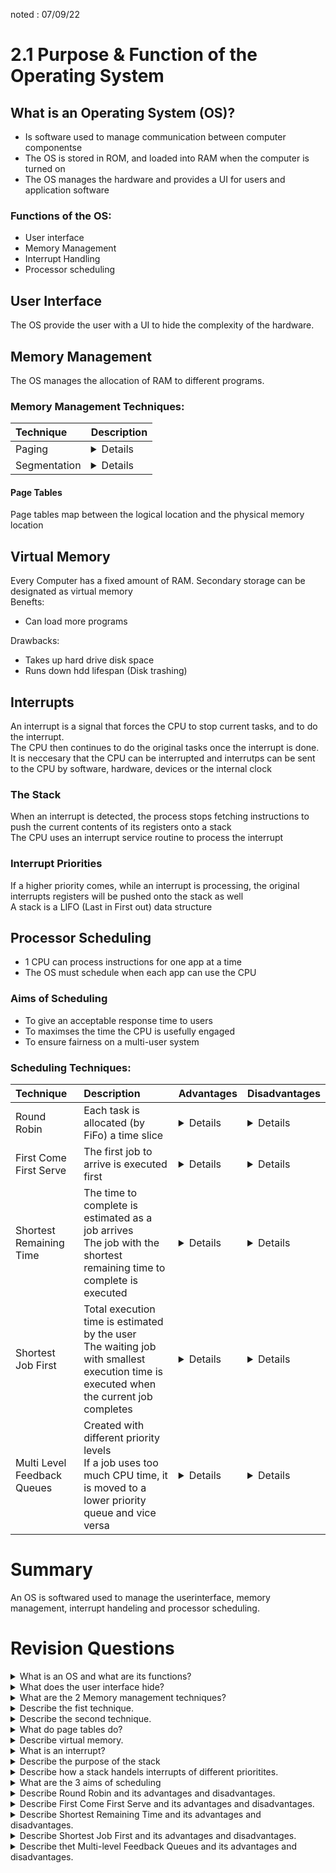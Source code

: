 noted : 07/09/22

# 2.1 Purpose & Function of the Operating System

## What is an Operating System (OS)?
- Is software used to manage communication between computer componentse
- The OS is stored in ROM, and loaded into RAM when the computer is turned on
- The OS manages the hardware and provides a UI for users and application software

### Functions of the OS:
- User interface
- Memory Management
- Interrupt Handling
- Processor scheduling

## User Interface
The OS provide the user with a UI to hide the complexity of the hardware.

## Memory Management
The OS manages the allocation of RAM to different programs.

### Memory Management Techniques:

|Technique |Description |
|:---------|:-----------|
|Paging | <details>Free memory is divided into fexed sized chunks called pages<br>Each page has an address<br>A process loaded into RAM is allocated enough pages, but the pages may not be next to eachother physically</details> |
|Segmentation | <details>Memory is divided into segmentes which can be different lengths<br>The segements can relate to parts of a program</details> |

#### Page Tables
Page tables map between the logical location and the physical memory location

## Virtual Memory
Every Computer has a fixed amount of RAM. Secondary storage can be designated as virtual memory  
Benefts:
- Can load more programs

Drawbacks:
- Takes up hard drive disk space
- Runs down hdd lifespan (Disk trashing)

## Interrupts
An interrupt is a signal that forces the CPU to stop current tasks, and to do the interrupt.  
The CPU then continues to do the original tasks once the interrupt is done.  
It is neccesary that the CPU can be interrupted and interrutps can be sent to the CPU by software, hardware, devices or the internal clock

### The Stack
When an interrupt is detected, the process stops fetching instructions to push the current contents of its registers onto a stack  
The CPU uses an interrupt service routine to process the interrupt

### Interrupt Priorities
If a higher priority comes, while an interrupt is processing, the original interrupts registers will be pushed onto the stack as well  
A stack is a LIFO (Last in First out) data structure

## Processor Scheduling
- 1 CPU can process instructions for one app at a time
- The OS must schedule when each app can use the CPU

### Aims of Scheduling
- To give an acceptable response time to users
- To maximses the time the CPU is usefully engaged
- To ensure fairness on a multi-user system

### Scheduling Techniques:

|Technique | Description|Advantages |Disadvantages |
|:---------|:-----------|:----------|:-------------|
|Round Robin |Each task is allocated (by FiFo) a time slice |<details>Simple to implement<br>Good if all processes are similar in priority and size<br>Is starvation-free</details> |<details>Does not take priority or length of tasks into account</details>|
|First Come First Serve |The first job to arrive is executed first |<details>Simple to implement<br>Ensures a process will run to complettion in minimal time</details> |<details>Does not take priority into account<br>Inefficient if tasks greatly vary in length<br>Resource Starvation</details>|
|Shortest Remaining Time | The time to complete is estimated as a job arrives<br>The job with the shortest remaining time to complete is executed |<details>Short processes are done very quickly<br>Ensures the max number of processes are completed in a given time</details> |<details>Does not take priority of a process<br>Long jobs may never complete if shorter jobs keep jumping the queue</details> |
|Shortest Job First |Total execution time is estimated by the user<br>The waiting job with smallest execution time is executed when the current job completes |<details>Ensures max number of jobs are completed<br>Ensures short jubs aren't kept waiting<br>Minimises average time a process takes</details>|<details>Does not take priority into account<br>If a long job is nearly done, it will be interrupted and put at the back of the queue when a short job comes.<br>Estimates of time of completion of a task could be wrong<br>Long jobs may never complete if shorter jobs keep jumping the queue</details>|
|Multi Level Feedback Queues |Created with different priority levels<br>If a job uses too much CPU time, it is moved to a lower priority queue and vice versa |<details>Makes use of process priority<br>Ensures that higher priority processes run on time</details> |<details>Complex to implement<br> Not efficient if jobs have similar priority<br>Low priority jobs may take longer to complete if the queue algorithm doesn't take wait-time into account</details>|

# Summary
An OS is softwared used to manage the userinterface, memory management, interrupt handeling and processor scheduling. 

# Revision Questions

<details>
  <summary>What is an OS and what are its functions?</summary>
  <p>An OS is software used to manage communication between hardware. It manages the user interface, memory management, interrupy handling and processor scheduling</p>
</details>

<details>
  <summary>What does the user interface hide?</summary>
  <p>The OS provides the userinterface to hide the complexity of the hardware.</p>
</details>

<details>
  <summary>What are the 2 Memory management techniques?</summary>
  <p>Paging and Segmentation</p>
</details>

<details>
  <summary>Describe the fist technique.</summary>
  <p>Paging is a technique that divides free memory into fixed sized chunks called pages, each with its own address. A process is allocated enough pages but pages may not be next to eahother.</p>
</details>

<details>
  <summary>Describe the second technique.</summary>
  <p>Segmentation is a technique that divides memory into segements which can be different lengths. Each segement can relate to parts of a program.</p>
</details>

<details>
  <summary>What do page tables do?</summary>
  <p>Page tables map the logical location and the physical memory location together.</p>
</details>

<details>
  <summary>Describe virtual memory.</summary>
  <p>Secondary storage can be used as virtual memory. This means that a system can laod more programs. However this also takes up secondary storage space and can reduce the lifespan of it (disk thrashing).</p>
</details>

<details>
  <summary>What is an interrupt?</summary>
  <p>An interrupt is a signal that forces the CPU to stop current tasks and to dothe interrupt instead.</p>
</details>

<details>
  <summary>Describe the purpose of the stack</summary>
  <p>When an interrupt is detected, the current instruction beingprocessed stops processing, and its current contents in the registers, onto a stack.</p>
</details>

<details>
  <summary>Describe how a stack handels interrupts of different prioritites.</summary>
  <p>If an higher interrupt, interrupts, then the contents of the interrupt being processed will be pushed to the stack. The stack is a LiFo (last-in, first-out) data structure</p>
</details>

<details>
  <summary>What are the 3 aims of scheduling</summary>
  <p>To give an acceptable response time for users<br>To maximise the time the CPU is usefully engaged<br>To ensure fairness of a multi-user system.</p>
</details>

<details>
  <summary>Describe Round Robin and its advantages and disadvantages.</summary>
  <p>When using the round robin technique, each task is allocated a time slice by FiFo.<br>Round Robin is prefereable as it is simple to implement, starvation-free, and most efficient when tasks are similar in size and priority. However it does not take priority or length into account.</p>
</details>

<details>
  <summary>Describe First Come First Serve and its advantages and disadvantages.</summary>
  <p>When using the First Come First Serve technique, the firset job to arrive is executed first. This technique is preferable as it is simple to implement and ensures a process will run to completion in minial time. However, it does not take priority into account, is inefficient if tasks greatly vary in length and is not starvation-free.</p>
</details>

<details>
  <summary>Describe Shortest Remaining Time and its advantages and disadvantages.</summary>
  <p>The time for completion is estimated as teh job arrives. The job with the shortest remaining time is executed first. This technique is preferable as short processes are done very quickly and ensures the max number of processes are completed in agiven time. However, it does not take priority of a process into acount and long jobs may never be completed if shorter jobs keep jumping the queue.</p>
</details>

<details>
  <summary>Describe Shortest Job First and its advantages and disadvantages.</summary>
  <p>The total execution time is estimted by the user. The waiting job with smallest execution time is executed when the current job finishes. This technique is preferable as it ensures the number of jobs are completed, ensures short jobs arent kept waiting and minimises average time a process takes. However, it does not take priority into account. If a long job is nearly done, it will be interrupted and put at the back of the queue when a shorter job arrives. Furthermore, the estimated time for completion could be incorrect and long jobs may never complete if shorter jobs keep jumping the queue</p>
</details>

<details>
  <summary>Describe thet Multi-level Feedback Queues and its advantages and disadvantages.</summary>
  <p>When using this technique, different priority levels are created. If a job uses too much CPU time, it is moved to a lower priority and vice versa. This technique is preferable as it takes priority into account so it ensures that higher priority processes run on time. However, it is complex to implement, not efficient if jobs have similar priority. Furthermore, low priority jobs may take longer to complete if the queue algorithm doesn't take wait time into account</p>
</details>